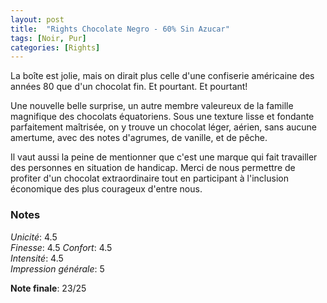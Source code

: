 ```yaml
---
layout: post
title:  "Rights Chocolate Negro - 60% Sin Azucar"
tags: [Noir, Pur] 
categories: [Rights]
---
```


La boîte est jolie, mais on dirait plus celle d'une confiserie américaine des années 80 que d'un chocolat fin.
Et pourtant. Et pourtant!

Une nouvelle belle surprise, un autre membre valeureux de la famille magnifique des chocolats équatoriens. Sous une texture lisse et fondante parfaitement maîtrisée, on y trouve un chocolat léger, aérien, sans aucune amertume, avec des notes d'agrumes, de vanille, et de pêche. 

Il vaut aussi la peine de mentionner que c'est une marque qui fait travailler des personnes en situation de handicap. Merci de nous permettre de profiter d'un chocolat extraordinaire tout en participant à l'inclusion économique des plus courageux d'entre nous.


### Notes

_Unicité_: 4.5  
_Finesse_: 4.5 
_Confort_: 4.5  
_Intensité_: 4.5  
_Impression générale_: 5

**Note finale**: 23/25